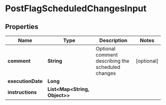 

# PostFlagScheduledChangesInput


## Properties

| Name | Type | Description | Notes |
|------------ | ------------- | ------------- | -------------|
|**comment** | **String** | Optional comment describing the scheduled changes |  [optional] |
|**executionDate** | **Long** |  |  |
|**instructions** | **List&lt;Map&lt;String, Object&gt;&gt;** |  |  |



